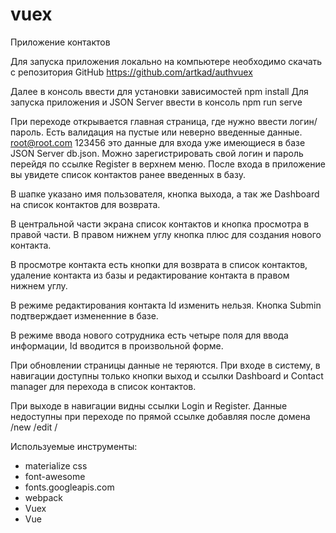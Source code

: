 # vuex

Приложение контактов

Для запуска приложения локально на компьютере необходимо скачать с репозитория GitHub https://github.com/artkad/authvuex

Далее в консоль ввести для установки зависимостей npm install
Для запуска приложения и JSON Server ввести в консоль npm run serve

При переходе открывается главная страница, где нужно ввести логин/пароль. Есть валидация на пустые или неверно введенные данные.
root@root.com  123456  это данные для входа уже имеющиеся в базе JSON Server db.json.
Можно зарегистрировать свой логин и пароль перейдя по ссылке Register в верхнем меню.
После входа в приложение вы увидете список контактов ранее введенных в базу.

В шапке указано имя пользователя, кнопка выхода, а так же Dashboard на список контактов для возврата.

В центральной части экрана список контактов и кнопка просмотра в правой части.
В правом нижнем углу кнопка плюс для создания нового контакта.

В просмотре контакта есть кнопки для возврата в список контактов, удаление контакта из базы и редактирование контакта в правом нижнем углу.

В режиме редактирования контакта Id изменить нельзя. Кнопка Submin подтверждает измененние в базе.

В режиме ввода нового сотрудника есть четыре поля для ввода информации, Id вводится в произвольной форме.

При обновлении страницы данные не теряются. При входе в систему, в навигации доступны только кнопки выход и ссылки Dashboard и  Contact manager для перехода в список контактов.

При выходе в навигации видны ссылки Login и Register. Данные недоступны при переходе по прямой ссылке добавляя после домена /new  /edit  /


Используемые инструменты:
  - materialize css
  - font-awesome
  - fonts.googleapis.com
  - webpack
  - Vuex
  - Vue
